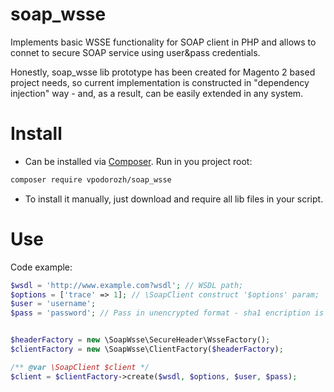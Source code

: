 # soap_wsse
Implements basic WSSE functionality for SOAP client in PHP and allows to connet to secure SOAP service using user&pass credentials.

Honestly, soap_wsse lib prototype has been created for Magento 2 based project needs, so current implementation is constructed in "dependency injection" way - and, as a result, can be easily extended in any system.

# Install
* Can be installed via [Composer](https://getcomposer.org/). Run in you project root:
```bash
composer require vpodorozh/soap_wsse
```  
* To install it manually, just download and require all lib files in your script.

# Use
Code example:
```php
$wsdl = 'http://www.example.com?wsdl'; // WSDL path;
$options = ['trace' => 1]; // \SoapClient construct '$options' param;
$user = 'username';
$pass = 'password'; // Pass in unencrypted format - sha1 encription is implemented in header factory;


$headerFactory = new \SoapWsse\SecureHeader\WsseFactory();
$clientFactory = new \SoapWsse\ClientFactory($headerFactory);

/** @var \SoapClient $client */
$client = $clientFactory->create($wsdl, $options, $user, $pass);
```
